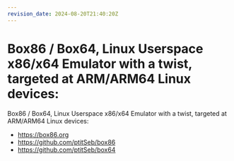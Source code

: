 ```yaml
---
revision_date: 2024-08-20T21:40:20Z
---
```

# Box86 / Box64, Linux Userspace x86/x64 Emulator with a twist, targeted at ARM/ARM64 Linux devices:
Box86 / Box64, Linux Userspace x86/x64 Emulator with a twist, targeted at ARM/ARM64 Linux devices:
* https://box86.org
* https://github.com/ptitSeb/box86
* https://github.com/ptitSeb/box64